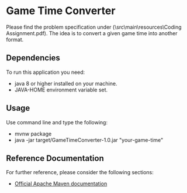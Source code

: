 # Game Time Converter
Please find the problem specification under (\src\main\resources\Coding Assignment.pdf).
The idea is to convert a given game time into another format.

## Dependencies
To run this application you need:
* java 8 or higher installed on your machine.
* JAVA-HOME environment variable set.

## Usage
Use command line and type the following:
* mvnw package
* java -jar target/GameTimeConverter-1.0.jar "your-game-time"

## Reference Documentation
For further reference, please consider the following sections:
* [Official Apache Maven documentation](https://maven.apache.org/guides/index.html)